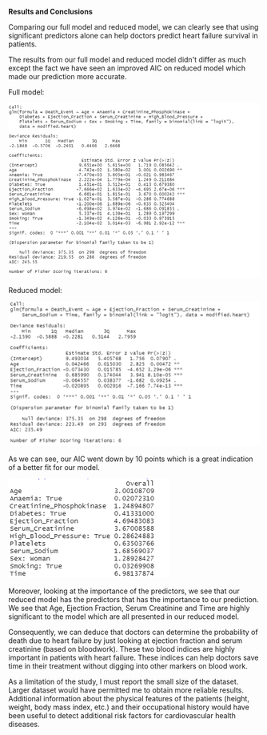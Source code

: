 **Results and Conclusions**

Comparing our full model and reduced model, we can clearly see that using significant predictors alone can help doctors predict heart failure survival in patients.

The results from our full model and reduced model didn't differ as much except the fact we have seen an improved AIC on reduced model which made our prediction more accurate.

Full model:

![Full Model](/Images/image23.png)

Reduced model:

![Reduced Model](/Images/image24.png)

As we can see, our AIC went down by 10 points which is a great indication of a better fit for our model.

![AIC](/Images/image25.png)


Moreover, looking at the importance of the predictors, we see that our reduced model has the predictors that has the importance to our prediction. We see that Age, Ejection Fraction, Serum Creatinine and Time are highly significant to the model which are all presented in our reduced model.

Consequently, we can deduce that doctors can determine the probability of death due to heart failure by just looking at ejection fraction and serum creatinine (based on bloodwork). These two blood indices are highly important in patients with heart failure. These indices can help doctors save time in their treatment without digging into other markers on blood work.

As a limitation of the study, I must report the small size of the dataset. Larger dataset would have permitted me to obtain more reliable results. Additional information about the physical features of the patients (height, weight, body mass index, etc.) and their occupational history would have been useful to detect additional risk factors for cardiovascular health diseases.

